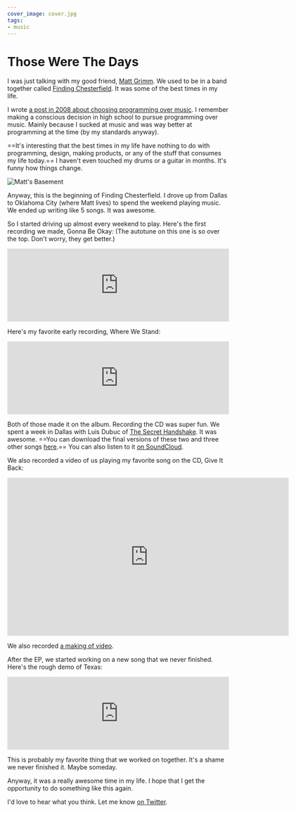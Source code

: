 ```yaml
---
cover_image: cover.jpg
tags:
- music
---
```


# Those Were The Days

I was just talking with my good friend, [Matt Grimm](http://twitter.com/8bitmatt). We used to be in a band together called [Finding Chesterfield](http://findingchesterfield.com). It was some of the best times in my life.

I wrote [a post in 2008 about choosing programming over music](/glad-i-chose-programmer-over-musician). I remember making a conscious decision in high school to pursue programming over music. Mainly because I sucked at music and was way better at programming at the time (by my standards anyway).

==It's interesting that the best times in my life have nothing to do with programming, design, making products, or any of the stuff that consumes my life today.== I haven't even touched my drums or a guitar in months. It's funny how things change.

![Matt's Basement](basement.jpg)

Anyway, this is the beginning of Finding Chesterfield. I drove up from Dallas to Oklahoma City (where Matt lives) to spend the weekend playing music. We ended up writing like 5 songs. It was awesome.

So I started driving up almost every weekend to play. Here's the first recording we made, Gonna Be Okay: (The autotune on this one is so over the top. Don't worry, they get better.)

<iframe width="100%" height="166" scrolling="no" frameborder="no" src="http://w.soundcloud.com/player/?url=http%3A%2F%2Fapi.soundcloud.com%2Ftracks%2F53780989&amp;auto_play=false&amp;show_artwork=false&amp;color=ff7700"></iframe>

Here's my favorite early recording, Where We Stand:

<iframe width="100%" height="166" scrolling="no" frameborder="no" src="http://w.soundcloud.com/player/?url=http%3A%2F%2Fapi.soundcloud.com%2Ftracks%2F53781067&amp;auto_play=false&amp;show_artwork=false&amp;color=ff7700"></iframe>

Both of those made it on the album. Recording the CD was super fun. We spent a week in Dallas with Luis Dubuc of [The Secret Handshake](http://thesecrethandshake.net). It was awesome. ==You can download the final versions of these two and three other songs [here](http://soffes-assets.s3.amazonaws.com/music/FindingChesterfield-AThreeDayWalkEP.zip).== You can also listen to it [on SoundCloud](http://soundcloud.com/soffes/sets/a-three-day-walk-ep).

We also recorded a video of us playing my favorite song on the CD, Give It Back:

<div class="video vimeo wide"><iframe src="
https://player.vimeo.com/video/15919164?portrait=0" width="640" height="360" frameborder="0" webkitAllowFullScreen mozallowfullscreen allowFullScreen></iframe></div>

We also recorded [a making of video](https://vimeo.com/13116318).

After the EP, we started working on a new song that we never finished. Here's the rough demo of Texas:

<iframe width="100%" height="166" scrolling="no" frameborder="no" src="http://w.soundcloud.com/player/?url=http%3A%2F%2Fapi.soundcloud.com%2Ftracks%2F53781324&amp;auto_play=false&amp;show_artwork=false&amp;color=ff7700"></iframe>

This is probably my favorite thing that we worked on together. It's a shame we never finished it. Maybe someday.

Anyway, it was a really awesome time in my life. I hope that I get the opportunity to do something like this again.

I'd love to hear what you think. Let me know [on Twitter](http://twitter.com/soffes).
